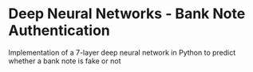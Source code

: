 # Deep Neural Networks - Bank Note Authentication
 Implementation of a 7-layer deep neural network in Python to predict whether a bank note is fake or not
